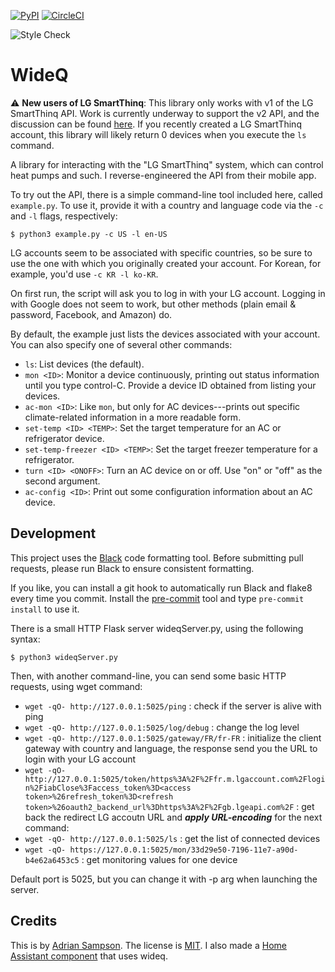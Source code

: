 [![PyPI](https://img.shields.io/pypi/v/wideq.svg)](https://pypi.org/project/wideq/)
[![CircleCI](https://circleci.com/gh/sampsyo/wideq.svg?style=svg)](https://circleci.com/gh/sampsyo/wideq)

![Style Check](https://github.com/pifou25/wideq/workflows/Style%20Check/badge.svg)

WideQ
=====

:warning: **New users of LG SmartThinq**: This library only works with v1 of the LG SmartThinq API. Work is currently underway to support the v2 API, and the discussion can be found [here](https://github.com/sampsyo/wideq/pull/100). If you recently created a LG SmartThinq account, this library will likely return 0 devices when you execute the `ls` command.

A library for interacting with the "LG SmartThinq" system, which can control heat pumps and such. I reverse-engineered the API from their mobile app.

To try out the API, there is a simple command-line tool included here, called `example.py`.
To use it, provide it with a country and language code via the `-c` and `-l` flags, respectively:

    $ python3 example.py -c US -l en-US

LG accounts seem to be associated with specific countries, so be sure to use the one with which you originally created your account.
For Korean, for example, you'd use `-c KR -l ko-KR`.

On first run, the script will ask you to log in with your LG account.
Logging in with Google does not seem to work, but other methods (plain email & password, Facebook, and Amazon) do. 

By default, the example just lists the devices associated with your account.
You can also specify one of several other commands:

* `ls`: List devices (the default).
* `mon <ID>`: Monitor a device continuously, printing out status information until you type control-C. Provide a device ID obtained from listing your devices.
* `ac-mon <ID>`: Like `mon`, but only for AC devices---prints out specific climate-related information in a more readable form.
* `set-temp <ID> <TEMP>`: Set the target temperature for an AC or refrigerator device.
* `set-temp-freezer <ID> <TEMP>`: Set the target freezer temperature for a refrigerator.
* `turn <ID> <ONOFF>`: Turn an AC device on or off. Use "on" or "off" as the second argument.
* `ac-config <ID>`: Print out some configuration information about an AC device.

Development
-----------

This project uses the [Black][] code formatting tool. Before submitting pull requests, please run Black to ensure consistent formatting.

If you like, you can install a git hook to automatically run Black and flake8 every time you commit. Install the [pre-commit][] tool and type `pre-commit install` to use it.

There is a small HTTP Flask server wideqServer.py, using the following syntax:

    $ python3 wideqServer.py

Then, with another command-line, you can send some basic HTTP requests, using wget command:

* `wget -qO- http://127.0.0.1:5025/ping` : check if the server is alive with ping
* `wget -qO- http://127.0.0.1:5025/log/debug` : change the log level
* `wget -qO- http://127.0.0.1:5025/gateway/FR/fr-FR` : initialize the client gateway with country and language, the response send you the URL to login with your LG account
* `wget -qO- http://127.0.0.1:5025/token/https%3A%2F%2Ffr.m.lgaccount.com%2Flogin%2FiabClose%3Faccess_token%3D<access token>%26refresh_token%3D<refresh token>%26oauth2_backend_url%3Dhttps%3A%2F%2Fgb.lgeapi.com%2F` : get back the redirect LG accoutn URL and ***apply URL-encoding*** for the next command:
* `wget -qO- http://127.0.0.1:5025/ls` : get the list of connected devices
* `wget -qO- https://127.0.0.1:5025/mon/33d29e50-7196-11e7-a90d-b4e62a6453c5` : get monitoring values for one device

Default port is 5025, but you can change it with -p arg when launching the server.


Credits
-------

This is by [Adrian Sampson][adrian].
The license is [MIT][].
I also made a [Home Assistant component][hass-smartthinq] that uses wideq.

[hass-smartthinq]: https://github.com/sampsyo/hass-smartthinq
[adrian]: https://github.com/sampsyo
[mit]: https://opensource.org/licenses/MIT
[black]: https://github.com/psf/black
[pre-commit]: https://pre-commit.com/
